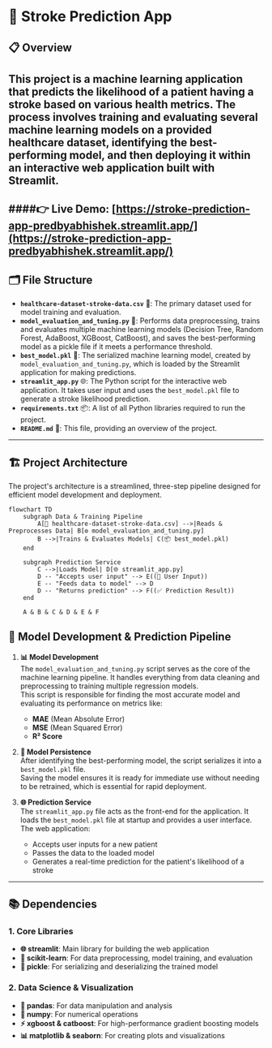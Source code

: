 # 🧠 Stroke Prediction App

## 📋 Overview
This project is a machine learning application that predicts the likelihood of a patient having a stroke based on various health metrics. The process involves training and evaluating several machine learning models on a provided healthcare dataset, identifying the best-performing model, and then deploying it within an interactive web application built with Streamlit.
---
####👉 **Live Demo:** [https://stroke-prediction-app-predbyabhishek.streamlit.app/](https://stroke-prediction-app-predbyabhishek.streamlit.app/)
---

## 🗂️ File Structure
- **`healthcare-dataset-stroke-data.csv`** 📄: The primary dataset used for model training and evaluation.  
- **`model_evaluation_and_tuning.py`** 🧪: Performs data preprocessing, trains and evaluates multiple machine learning models (Decision Tree, Random Forest, AdaBoost, XGBoost, CatBoost), and saves the best-performing model as a pickle file if it meets a performance threshold.  
- **`best_model.pkl`** 💾: The serialized machine learning model, created by `model_evaluation_and_tuning.py`, which is loaded by the Streamlit application for making predictions.  
- **`streamlit_app.py`** 🌐: The Python script for the interactive web application. It takes user input and uses the `best_model.pkl` file to generate a stroke likelihood prediction.  
- **`requirements.txt`** 📦: A list of all Python libraries required to run the project.  
- **`README.md`** 📝: This file, providing an overview of the project.

---

## 🏗️ Project Architecture
The project's architecture is a streamlined, three-step pipeline designed for efficient model development and deployment.

```mermaid
flowchart TD
    subgraph Data & Training Pipeline
        A[📄 healthcare-dataset-stroke-data.csv] -->|Reads & Preprocesses Data| B[⚙️ model_evaluation_and_tuning.py]
        B -->|Trains & Evaluates Models| C(📦 best_model.pkl)
    end
    
    subgraph Prediction Service
        C -->|Loads Model| D[🌐 streamlit_app.py]
        D -- "Accepts user input" --> E((👤 User Input))
        E -- "Feeds data to model" --> D
        D -- "Returns prediction" --> F((✅ Prediction Result))
    end
    
    A & B & C & D & E & F
```
## 🧠 Model Development & Prediction Pipeline

1. **📊 Model Development**  
   The `model_evaluation_and_tuning.py` script serves as the core of the machine learning pipeline. It handles everything from data cleaning and preprocessing to training multiple regression models.  
   This script is responsible for finding the most accurate model and evaluating its performance on metrics like:  
   - **MAE** (Mean Absolute Error)  
   - **MSE** (Mean Squared Error)  
   - **R² Score**  

2. **💾 Model Persistence**  
   After identifying the best-performing model, the script serializes it into a `best_model.pkl` file.  
   Saving the model ensures it is ready for immediate use without needing to be retrained, which is essential for rapid deployment.

3. **🌐 Prediction Service**  
   The `streamlit_app.py` file acts as the front-end for the application. It loads the `best_model.pkl` file at startup and provides a user interface.  
   The web application:  
   - Accepts user inputs for a new patient  
   - Passes the data to the loaded model  
   - Generates a real-time prediction for the patient's likelihood of a stroke  

---

## 📚 Dependencies

### 1. Core Libraries
- **🌐 streamlit**: Main library for building the web application  
- **🧠 scikit-learn**: For data preprocessing, model training, and evaluation  
- **💾 pickle**: For serializing and deserializing the trained model  

### 2. Data Science & Visualization
- **🐼 pandas**: For data manipulation and analysis  
- **🔢 numpy**: For numerical operations  
- **⚡ xgboost & catboost**: For high-performance gradient boosting models  
- **📊 matplotlib & seaborn**: For creating plots and visualizations


